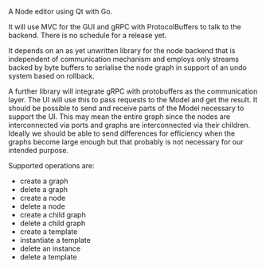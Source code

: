 A Node editor using Qt with Go.

It will use MVC for the GUI and gRPC with ProtocolBuffers to talk to the backend.
There is no schedule for a release yet.

It depends on an as yet unwritten library for the node backend that is independent of communication mechanism and employs only streams backed by byte buffers to serialise the node graph in support of an undo system based on rollback.

A further library will integrate gRPC with protobuffers as the communication layer.  The UI will use this to pass requests to the Model and get the result.  It should be possible to send and receive parts of the Model necessary to support the UI.  This may mean the entire graph since the nodes are interconnected via ports and graphs are interconnected via their children.
Ideally we should be able to send differences for efficiency when the graphs become large enough but that probably is not necessary for our intended purpose.

Supported operations are:
* create a graph
* delete a graph
* create a node
* delete a node
* create a child graph
* delete a child graph
* create a template
* instantiate a template
* delete an instance
* delete a template
